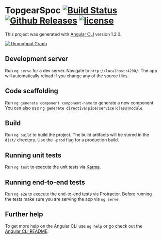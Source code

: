 # TopgearSpoc [![Build Status](https://travis-ci.org/asrinivas61/travis_CI.svg?branch=master)](https://travis-ci.org/asrinivas61/travis_CI) [![Github Releases](https://img.shields.io/badge/downloads-7k-green.svg)]() [![license](https://img.shields.io/github/license/mashape/apistatus.svg)]()

This project was generated with [Angular CLI](https://github.com/angular/angular-cli) version 1.2.0.

[![Throughput Graph](https://graphs.waffle.io/asrinivas61/travis_CI/throughput.svg)](https://waffle.io/asrinivas61/travis_CI/metrics/throughput)

## Development server

Run `ng serve` for a dev server. Navigate to `http://localhost:4200/`. The app will automatically reload if you change any of the source files.

## Code scaffolding

Run `ng generate component component-name` to generate a new component. You can also use `ng generate directive|pipe|service|class|module`.

## Build

Run `ng build` to build the project. The build artifacts will be stored in the `dist/` directory. Use the `-prod` flag for a production build.

## Running unit tests

Run `ng test` to execute the unit tests via [Karma](https://karma-runner.github.io).

## Running end-to-end tests

Run `ng e2e` to execute the end-to-end tests via [Protractor](http://www.protractortest.org/).
Before running the tests make sure you are serving the app via `ng serve`.

## Further help

To get more help on the Angular CLI use `ng help` or go check out the [Angular CLI README](https://github.com/angular/angular-cli/blob/master/README.md).
